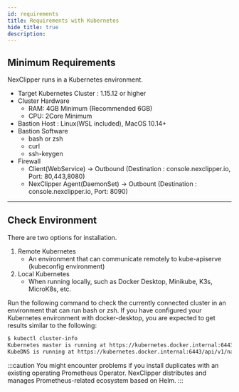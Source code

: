 ```yaml
---
id: requirements
title: Requirements with Kubernetes
hide_title: true
description: 
---
```


## Minimum Requirements

NexClipper runs in a Kubernetes environment.

* Target Kubernetes Cluster : 1.15.12 or higher
* Cluster Hardware
  * RAM: 4GB Minimum (Recommended 6GB)
  * CPU: 2Core Minimum
* Bastion Host : Linux(WSL included), MacOS 10.14+
* Bastion Software
  * bash or zsh
  * curl
  * ssh-keygen
* Firewall
  * Client(WebService) -> Outbound (Destination : console.nexclipper.io, Port: 80,443,8080)
  * NexClipper Agent(DaemonSet) -> Outbount (Destination : console.nexclipper.io, Port: 8090)
---

## Check Environment

There are two options for installation.  

1. Remote Kubernetes
   * An environment that can communicate remotely to kube-apiserve (kubeconfig environment)
2. Local Kubernetes
   * When running locally, such as Docker Desktop, Minikube, K3s, MicroK8s, etc.


Run the following command to check the currently connected cluster in an environment that can run bash or zsh. If you have configured your Kubernetes environment with docker-desktop, you are expected to get results similar to the following:

```bash
$ kubectl cluster-info
Kubernetes master is running at https://kubernetes.docker.internal:6443
KubeDNS is running at https://kubernetes.docker.internal:6443/api/v1/namespaces/kube-system/services/kube-dns:dns/proxy
```

:::caution
You might encounter problems if you install duplicates with an existing operating Prometheus Operator. NexClipper distributes and manages Prometheus-related ecosystem based on Helm.
:::

